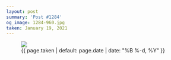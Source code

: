 ```yaml
---
layout: post
summary: 'Post #1284'
og_image: 1284-960.jpg
taken: January 19, 2021
---
```


<figure class="post">
<img sizes="(min-width: 700px) 50vw, calc(100vw - 2rem)" src="{{ site.assets_url }}/1284-480.jpg" srcset="{{ site.assets_url }}/1284-240.jpg 240w, {{ site.assets_url }}/1284-480.jpg 480w, {{ site.assets_url }}/1284-720.jpg 720w, {{ site.assets_url }}/1284-960.jpg 960w"/>
<figcaption>
<time>{{ page.taken | default: page.date | date: "%B %-d, %Y" }}</time>
</figcaption>
</figure>
